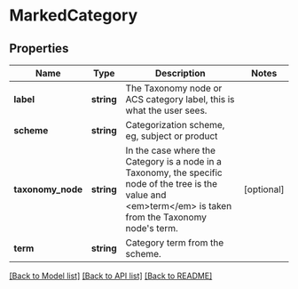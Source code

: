 # MarkedCategory

## Properties
Name | Type | Description | Notes
------------ | ------------- | ------------- | -------------
**label** | **string** | The Taxonomy node or ACS category label, this is what the user sees. | 
**scheme** | **string** | Categorization scheme, eg, subject or product | 
**taxonomy_node** | **string** | In the case where the Category is a node in a Taxonomy, the specific node of the tree is the value and &lt;em&gt;term&lt;/em&gt; is taken from the Taxonomy node&#39;s term. | [optional] 
**term** | **string** | Category term from the scheme. | 

[[Back to Model list]](../README.md#documentation-for-models) [[Back to API list]](../README.md#documentation-for-api-endpoints) [[Back to README]](../README.md)


